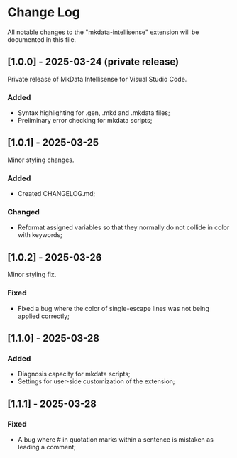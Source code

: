 # Change Log

All notable changes to the "mkdata-intellisense" extension will be documented in this file.

## [1.0.0] - 2025-03-24 (private release)

Private release of MkData Intellisense for Visual Studio Code.

### Added

- Syntax highlighting for .gen, .mkd and .mkdata files;
- Preliminary error checking for mkdata scripts;

## [1.0.1] - 2025-03-25

Minor styling changes.

### Added

- Created CHANGELOG.md;

### Changed

- Reformat assigned variables so that they normally do not collide in color with keywords;

## [1.0.2] - 2025-03-26

Minor styling fix.

### Fixed

- Fixed a bug where the color of single-escape lines was not being applied correctly;

## [1.1.0] - 2025-03-28

### Added

- Diagnosis capacity for mkdata scripts;
- Settings for user-side customization of the extension;

## [1.1.1] - 2025-03-28

### Fixed

- A bug where # in quotation marks within a sentence is mistaken as leading a comment;